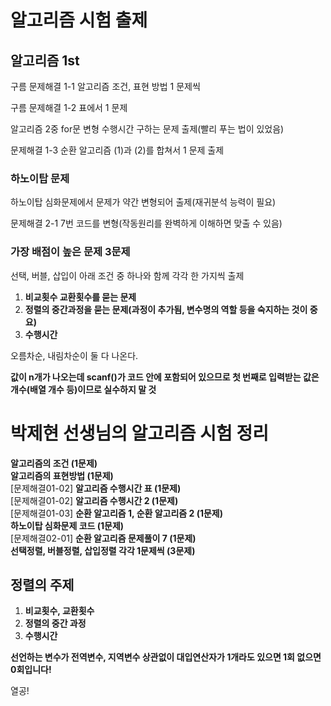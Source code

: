 # 알고리즘 시험 출제

## 알고리즘 1st

구름 문제해결 1-1 알고리즘 조건, 표현 방법 1 문제씩

구름 문제해결 1-2 표에서 1 문제

알고리즘 2중 for문 변형 수행시간 구하는 문제 출제(빨리 푸는 법이 있었음)

문제해결 1-3 순환 알고리즘 (1)과 (2)를 합쳐서 1 문제 출제

### 하노이탑 문제

하노이탑 심화문제에서 문제가 약간 변형되어 출제(재귀분석 능력이 필요)

문제해결 2-1 7번 코드를 변형(작동원리를 완벽하게 이해하면 맞출 수 있음)

### 가장 배점이 높은 문제 3문제

선택, 버블, 삽입이 아래 조건 중 하나와 함께 각각 한 가지씩 출제

1. **비교횟수 교환횟수를 묻는 문제**
2. **정렬의 중간과정을 묻는 문제(과정이 추가됨, 변수명의 역할 등을 숙지하는 것이 중요)**
3. **수행시간**

오름차순, 내림차순이 둘 다 나온다.

**값이 n개가 나오는데 scanf()가 코드 안에 포함되어 있으므로 첫 번째로 입력받는 값은 개수(배열 개수 등)이므로 실수하지 말 것**

# 박제현 선생님의 알고리즘 시험 정리

**알고리즘의 조건 (1문제)**  
**알고리즘의 표현방법 (1문제)**  
[문제해결01-02] **알고리즘 수행시간 표 (1문제)**  
[문제해결01-02] **알고리즘 수행시간 2 (1문제)**  
[문제해결01-03] **순환 알고리즘 1, 순환 알고리즘 2 (1문제)**  
**하노이탑 심화문제 코드 (1문제)**  
[문제해결02-01] **순환 알고리즘 문제풀이 7 (1문제)**  
**선택정렬, 버블정렬, 삽입정렬 각각 1문제씩 (3문제)**  

## 정렬의 주제

1. **비교횟수, 교환횟수**
2. **정렬의 중간 과정**
3. **수행시간**

**선언하는 변수가 전역변수, 지역변수 상관없이 대입연산자가 1개라도 있으면 1회 없으면 0회입니다!**  
  
열공!
